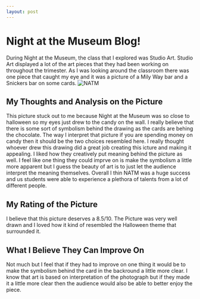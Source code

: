 ```yaml
---
layout: post
--- 
```

# Night at the Museum Blog! 
During Night at the Museum, the class that I explored was Studio Art. Studio Art displayed a lot of the art pieces that they had been working on throughout the trimester. As I was looking around the classroom there was one piece that caught my eye and it was a picture of a Mily Way bar and a Snickers bar on some cards. 
![NATM]("https://drive.google.com/file/d/1xuetWkDOR_U_LZVOR_h_Kjw87wtjoQb7/view?usp=sharing")
## My Thoughts and Analysis on the Picture ##
This picture stuck out to me because Night at the Museum was so close to halloween so my eyes just drew to the candy on the wall. I really believe that there is some sort of symbolism behind the drawing as the cards are behing the chocolate. The way I interpret that picture if you are spending money on candy then it should be the two choices resembled here. I really thought whoever drew this drawing did a great job creating this icture and making it appealing. I liked how they creatively put meaning behind the picture as well. I feel like one thing they could imprve on is make the symbolism a little more apparent but I guess the beauty of art is to just let the audience interpret the meaning themselves. Overall I thin NATM was a huge success and us students were able to experience a plethora of talents from a lot of different people. 
## My Rating of the Picture ##
I believe that this picture deserves a 8.5/10. The Picture was very well drawn and I loved how it kind of resembled the Halloween theme that surrounded it. 
## What I Believe They Can Improve On ## 
Not much but I feel that if they had to improve on one thing it would be to make the symbolism behind the card in the backround a little more clear. I know that art is based on interpretation of the photograph but if they made it a little more clear then the audience would also be able to better enjoy the piece. 
